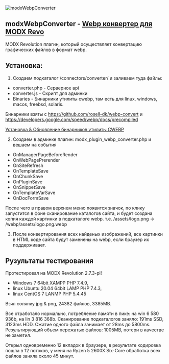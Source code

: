 ![modxWebpConverter](https://raw.githubusercontent.com/commeta/modxWebpConverter/master/screenShot.png "modxWebpConverter")

## modxWebpConverter - [Webp конвертер для MODX Revo](https://webdevops.ru/blog/webp-converter-plugin-modx.html)
MODX Revolution плагин, который осуществляет конвертацию графических файлов в формат webp. 

## Установка:

1. Создаем подкаталог /connectors/converter/ и заливаем туда файлы:
* converter.php - Серверное api
* converter.js - Скрипт для админки
* Binaries - Бинарники утилиты cwebp, там есть для linux, windows, macos, freebsd, solaris.

Бинарники взяты с https://github.com/rosell-dk/webp-convert и https://developers.google.com/speed/webp/docs/precompiled

[Установка & Обновление бинарников утилиты CWEBP](https://github.com/commeta/modxWebpConverter/blob/master/Binaries/README.md)

2. Создаем в админке плагин: modx_plugin_webp_converter.php и вешаем на события 
* OnManagerPageBeforeRender
* OnWebPagePrerender
* OnSiteRefresh 
* OnTemplateSave 
* OnChunkSave 
* OnPluginSave 
* OnSnippetSave
* OnTemplateVarSave
* OnDocFormSave

После чего в правом верхнем меню появится значок, по клику запустится в фоне сканирование каталогов сайта, и будет создана копия каждой картинки в подкаталоге webp. 
т.е. /assets/logo.png -> /webp/assets/logo.png.webp

3. После конвертирования всех найденых изображений, все картинки в HTML коде сайта будут заменены на webp, если браузер их поддерживает.


## Рузультаты тестирования

Протестировал на MODX Revolution 2.7.3-pl!
* Windows 7 64bit XAMPP PHP 7.4.9, 
* linux Ubuntu 20.04 64bit LAMP PHP 7.4.3, 
* linux CentOS 7 LANMP PHP 5.4.45

Взял солянку jpg & png, 24382 файлов, 3385MB.

Все отработало нормально, потребление памяти в пике: на win 6 580 936b, на lin 3 816 368b.
Сканирование подкаталогов заняло: 191ms SSD, 3123ms HDD.
Сжатие одного файла занимает от 28ms до 5800ms.
Результирующий объем пережатых файлов: 1005MB, потери в качестве не заметил.

Открыл одновременно 12 вкладок в браузере, в результате кодировка пошла в 12 потоков, у меня на Ryzen 5 2600X Six-Core обработка всех файлов заняла около 45 минут.
